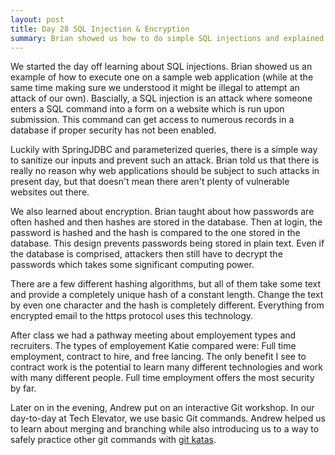```yaml
---
layout: post
title: Day 28 SQL Injection & Encryption
summary: Brian showed us how to do simple SQL injections and explained how to santize inputs to avoid them. We also learned about encryption and how it can used to increase security on the internet. 
---
```


We started the day off learning about SQL injections. Brian showed us an example of how to execute one on a sample web application (while at the same time making sure we understood it might be illegal to attempt an attack of our own). Bascially, a SQL injection is an attack where someone enters a SQL command into a form on a website which is run upon submission. This command can get access to numerous records in a database if proper security has not been enabled.

Luckily with SpringJDBC and parameterized queries, there is a simple way to sanitize our inputs and prevent such an attack. Brian told us that there is really no reason why web applications should be subject to such attacks in present day, but that doesn't mean there aren't plenty of vulnerable websites out there.

We also learned about encryption. Brian taught about how passwords are often hashed and then hashes are stored in the database. Then at login, the password is hashed and the hash is compared to the one stored in the database. This design prevents passwords being stored in plain text. Even if the database is comprised, attackers then still have to decrypt the passwords which takes some significant computing power. 

There are a few different hashing algorithms, but all of them take some text and provide a completely unique hash of a constant length. Change the text by even one character and the hash is completely different. Everything from encrypted email to the https protocol uses this technology. 

After class we had a pathway meeting about employement types and recruiters. The types of employement Katie compared were: Full time employment, contract to hire, and free lancing. The only benefit I see to contract work is the potential to learn many different technologies and work with many different people. Full time employment offers the most security by far. 

Later on in the evening, Andrew put on an interactive Git workshop. In our day-to-day at Tech Elevator, we use basic Git commands. Andrew helped us to learn about merging and branching while also introducing us to a way to safely practice other git commands with [git katas](https://github.com/praqma-training/git-katas.git).



